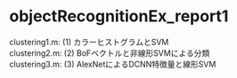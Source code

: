 # objectRecognitionEx_report1

clustering1.m: (1) カラーヒストグラムとSVM <br>
clustering2.m: (2) BoFベクトルと非線形SVMによる分類 <br>
clustering3.m: (3) AlexNetによるDCNN特徴量と線形SVM <br>
